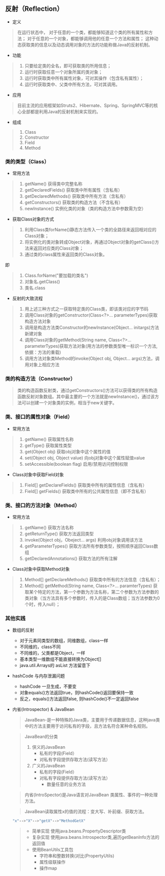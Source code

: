 ##  反射（Reflection）

- 定义
>在运行状态中，
>对于任意的一个类，都能够知道这个类的所有属性和方法；
>对于任意的一个对象，都能够调用他的任意一个方法和属性；
>这种动态获取类的信息以及动态调用对象的方法的功能称做Java的反射机制。

- 功能
> 1. 只要给定类的全名，即可获取类的所用信息；
> 2. 运行时获取任意一个对象所属的类对象；
> 3. 运行时获取类中所有属性对象，可对其操作（包含私有属性）；
> 4. 运行时获取类中、父类中所有方法，可对其调用。

- 应用
> 目前主流的应用框架如Struts2、Hibernate、Spring、SpringMVC等的核心全部都是利用Java的反射机制来实现的。

- 组成
> 1. Class
> 2. Constructor
> 3. Field
> 4. Method

### 类的类型（Class）
- 常用方法
 > 1. getName() 获得类中完整名称
 > 2. getDeclaredFields() 获取类中所有属性（含私有）
 > 3. getDeclaredMethods() 获取类中所有方法（含私有）
 > 4. getConstructors() 获取类的构造方法（不含私有）
 > 5. newInstance() 实例化类的对象（类的构造方法中参数需为空）
 
 - 获取Class对象的方式
 > 1. 利用Class类forName()静态方法传入一个类的全路径来返回相对应的Class对象；
 > 2. 将实例化的类对象转成Object对象，再通过Object对象的getClass()方法来返回对应类的Class对象；
 > 3. 通过类的class属性来返回类的Class对象。
 
 即
 > 1. Class.forName("要加载的类名")
 > 2. 对象名.getClass()
 > 3. 类名.class
 - 反射的大致流程
 > 1. 用上述三种方式之一获取特定类的Class类，即该类对应的字节码
 > 2. 调用Class对象的getConstructor(Class<?>... parameterTypes)获取构造方法对象
 > 3. 调用是构造方法类Constructor的newInstance(Object... initargs)方法新建对象
 > 4. 调用Class对象的getMethod(String name, Class<?>... parameterTypes)获取方法对象(用方法的参数类型唯一标识一个方法,依据：方法的重载)
 > 5. 调用方法对象类Method的invoke(Object obj, Object... args)方法，调用对象上相应方法
 
 ### 类的构造方法（Constructor）
 > 类的构造函数反射类，通过getConstructors()方法可以获得类的所有构造函数反射对象数组。其中最主要的一个方法就是newInstance()，通过该方法可以创建一个对象类的实例，相当于new关键字。
 
 ### 类、接口的属性对象（Field）
 - 常用方法
 > 1. getName() 获取属性名称
 > 2. getType() 获取属性类型
 > 3. get(Object obj) 获取obj对象中这个属性的值
 > 4. set(Object obj, Object value) 向obj对象中这个属性赋值value
 > 5. setAccessible(boolean flag) 启用/禁用访问控制权限
 - Class对象中获取Field对象
 > 1. Field[] getDeclareFields() 获取类中所有的属性信息（含私有）
 > 2. Field[] getFields() 获取类中所有的公共属性信息（即不含私有）
 
 ### 类、接口的方法对象（Method）
 - 常用方法
  > 1. getName() 获取方法名称
  > 2. getReturnType() 获取方法返回类型
  > 3. invoke(Object obj，Obeject... args) 利用obj对象调用该方法
  > 4. getParameterTypes() 获取方法所有参数类型，按照顺序返回Class数组
  > 5. getDeclaredAnnotations() 获取方法的所有注解
  - Class对象中获取Method对象
   > 1. Method[] getDeclareMethods() 获取类中所有的方法信息（含私有）；
   > 2. Method[] getMethod(String name, Class<?>... paramterTypes) 获取某个特定的方法，第一个参数为方法名称，第二个参数为方法参数的类对象（当方法具有多个参数时，传入的是Class数组；当方法参数为0个时，传入null）；
   
### 其他实践
- 数组的反射
  - 对于元素同类型的数组，同维数组，class一样
  - 不同维的，class不同
  - 不同维的，父类都是Object，一样
  - 基本类型一维数组不能直接转换为Object[]
  - java.util.Arrays的 asList 方法留意下
  
- hashCode 与内存泄漏问题
  - hashCode 一旦生成，不要变
  - 对象equals()方法返回true，则hashCode()返回要保持一致
  - 反之，equals()方法返回false, 则hashCode()不一定返回false
  
- 内省(Introspector) & JavaBean
    > JavaBean-是一种特殊的Java类，主要用于传递数据信息，这种java类中的方法主要用于访问私有的字段，且方法名符合某种命名规则。
    
    > JavaBean的分类
     > 1. 侠义的JavaBean
     >      - 私有的字段(Field）
     >      - 对私有字段提供存取方法(读写方法）
     > 2. 广义的JavaBean
     >      - 私有的字段(Field）
     >      - 对私有字段提供存取方法(读写方法）
     >          - 数量任意的业务方法

    > 内省(IntroSpector)是Java语言对JavaBean 类属性、事件的一种处理方法。
    
    > JavaBean读取属性x的值的流程：变大写、补前缀、获取方法。
    ```bash 
    "x"-->"X"-->"getX"-->"MethodGetX" 
    ``` 
    > - 简单实现 使用java.beans.PropertyDescriptor类
    > - 复杂实现 使用java.beans.Introspector类,遍历getBeanInfo方法的返回值
    > - 使用BeanUtils工具包
    >    - 字符串和整数转换(对比(PropertyUtils)
    >    - 属性级联操作
    >    - 操作map

